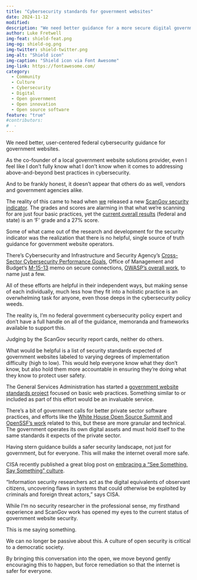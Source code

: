 ```yaml
---
title: "Cybersecurity standards for government websites"
date: 2024-11-12
modified: 
description: "We need better guidance for a more secure digital government experience."
author: Luke Fretwell
img-feat: shield-feat.png
img-og: shield-og.png
img-twitter: shield-twitter.png
img-alt: "Shield icon"
img-caption: "Shield icon via Font Awesome"
img-link: https://fontawesome.com/
category:
  - Community
  - Culture
  - Cybersecurity
  - Digital
  - Open government
  - Open innovation
  - Open source software
feature: "true"
#contributors:
#  - 
---
```


We need better, user-centered federal cybersecurity guidance for government websites.

As the co-founder of a local government website solutions provider, even I feel like I don’t fully know what I don’t know when it comes to addressing above-and-beyond best practices in cybersecurity.

And to be frankly honest, it doesn’t appear that others do as well, vendors and government agencies alike.

The reality of this came to head when [we](https://civichackingagency.org) released a new [ScanGov security indicator](https://docs.scangov.org/blog/new-gov-website-security-grades-scores). The grades and scores are alarming in that what we’re scanning for are just four basic practices, yet the [current overall results](https://scangov.org/?field=security&level=1) (federal and state) is an ‘F’ grade and a 27% score.

Some of what came out of the research and development for the security indicator was the realization that there is no helpful, single source of truth guidance for government website operators.

There’s Cybersecurity and Infrastructure and Security Agency’s [Cross-Sector Cybersecurity Performance Goals](https://www.cisa.gov/cross-sector-cybersecurity-performance-goals), Office of Management and Budget’s [M-15-13](https://www.whitehouse.gov/wp-content/uploads/legacy_drupal_files/omb/memoranda/2015/m-15-13.pdf) memo on secure connections, [OWASP’s overall work](https://owasp.org), to name just a few.

All of these efforts are helpful in their independent ways, but making sense of each individually, much less how they fit into a holistic practice is an overwhelming task for anyone, even those deeps in the cybersecurity policy weeds.

The reality is, I’m no federal government cybersecurity policy expert and don’t have a full handle on all of the guidance, memoranda and frameworks available to support this.

Judging by the ScanGov security report cards, neither do others.

What would be helpful is a list of security standards expected of government websites labeled to varying degrees of implementation difficulty (high to low). This would help everyone know what they don’t know, but also hold them more accountable in ensuring they’re doing what they know to protect user safety.

The General Services Administration has started a [government website standards project](https://govfresh.com/signal/federal-government-website-standards) focused on basic web practices. Something similar to or included as part of this effort would be an invaluable service.

There’s a bit of government calls for better private sector software practices, and efforts like the [White House Open Source Summit and OpenSSF’s work](https://openssf.org/press-release/2023/09/13/openssf-gathers-us-government-and-industry-leaders-at-secure-open-source-software-summit-2023/) related to this, but these are more granular and technical. The government operates its own digital assets and must hold itself to the same standards it expects of the private sector.

Having stern guidance builds a safer security landscape, not just for government, but for everyone. This will make the internet overall more safe.

CISA recently published a great blog post on [embracing a “See Something, Say Something” culture](https://www.cisa.gov/news-events/news/engaging-security-researchers-embracing-see-something-say-something-culture).

“Information security researchers act as the digital equivalents of observant citizens, uncovering flaws in systems that could otherwise be exploited by criminals and foreign threat actors,” says CISA.

While I’m no security researcher in the professional sense, my firsthand experience and ScanGov work has opened my eyes to the current status of government website security.

This is me saying something.

We can no longer be passive about this. A culture of open security is critical to a democratic society.

By bringing this conversation into the open, we move beyond gently encouraging this to happen, but force remediation so that the internet is safer for everyone.